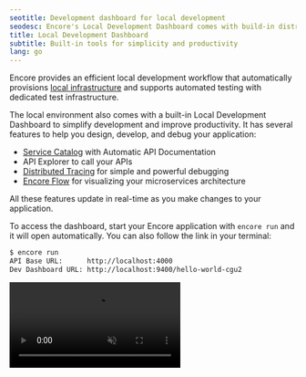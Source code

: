 ```yaml
---
seotitle: Development dashboard for local development
seodesc: Encore's Local Development Dashboard comes with build-in distributed tracing, API docs, and real-time architecture diagrams.
title: Local Development Dashboard
subtitle: Built-in tools for simplicity and productivity
lang: go
---
```


Encore provides an efficient local development workflow that automatically provisions [local infrastructure](/docs/platform/infrastructure/infra#local-development) and supports automated testing with dedicated test infrastructure.

The local environment also comes with a built-in Local Development Dashboard to simplify development and improve productivity. It has several features to help you design, develop, and debug your application:

* [Service Catalog](/docs/go/observability/service-catalog) with Automatic API Documentation
* API Explorer to call your APIs
* [Distributed Tracing](/docs/go/observability/tracing) for simple and powerful debugging
* [Encore Flow](/docs/go/observability/encore-flow) for visualizing your microservices architecture

All these features update in real-time as you make changes to your application.

To access the dashboard, start your Encore application with `encore run` and it will open automatically. You can also follow the link in your terminal:

```bash
$ encore run
API Base URL:      http://localhost:4000
Dev Dashboard URL: http://localhost:9400/hello-world-cgu2
```
<video autoPlay playsInline loop controls muted className="w-full h-full">
	<source src="/assets/docs/localdashvideo.mp4" className="w-full h-full" type="video/mp4" />
</video>
